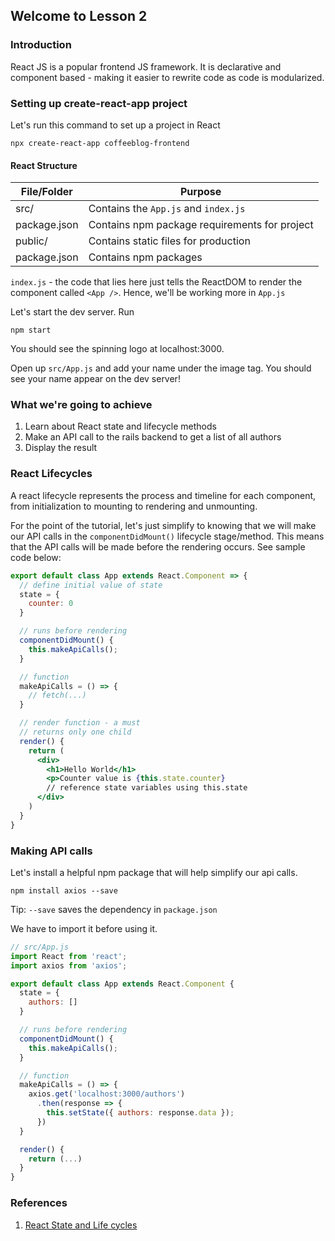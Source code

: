 ## Welcome to Lesson 2

### Introduction
React JS is a popular frontend JS framework. It is declarative and component based - making it easier to rewrite code as code is modularized.

### Setting up create-react-app project
Let's run this command to set up a project in React
```
npx create-react-app coffeeblog-frontend
```

#### React Structure
| File/Folder | Purpose |
| - | - |
| src/ | Contains the `App.js` and `index.js`|
| package.json | Contains npm package requirements for project | 
| public/| Contains static files for production |
| package.json| Contains npm packages |

`index.js` - the code that lies here just tells the ReactDOM to render the component called `<App />`. Hence, we'll be working more in `App.js`

Let's start the dev server. Run
```
npm start
```

You should see the spinning logo at localhost:3000. 

Open up `src/App.js` and add your name under the image tag. You should see your name appear on the dev server! 

### What we're going to achieve
1. Learn about React state and lifecycle methods
2. Make an API call to the rails backend to get a list of all authors
3. Display the result 

### React Lifecycles
A react lifecycle represents the process and timeline for each component, from initialization to mounting to rendering and unmounting.

For the point of the tutorial, let's just simplify to knowing that we will make our API calls in the `componentDidMount()` lifecycle stage/method. This means that the API calls will be made before the rendering occurs. See sample code below:

```jsx
export default class App extends React.Component => {
  // define initial value of state
  state = {
    counter: 0
  }

  // runs before rendering
  componentDidMount() {
    this.makeApiCalls();
  }

  // function
  makeApiCalls = () => {
    // fetch(...)
  }

  // render function - a must
  // returns only one child
  render() {
    return (
      <div>
        <h1>Hello World</h1>
        <p>Counter value is {this.state.counter}
        // reference state variables using this.state
      </div>
    )
  }
}
```

### Making API calls
Let's install a helpful npm package that will help simplify our api calls.
```
npm install axios --save
```
Tip: `--save` saves the dependency in `package.json`

We have to import it before using it. 

```jsx
// src/App.js
import React from 'react';
import axios from 'axios';

export default class App extends React.Component {
  state = {
    authors: []
  }

  // runs before rendering
  componentDidMount() {
    this.makeApiCalls();
  }

  // function
  makeApiCalls = () => {
    axios.get('localhost:3000/authors')
      .then(response => {
        this.setState({ authors: response.data });
      })
  }

  render() {
    return (...)
  }
}
```


### References
1. [React State and Life cycles](
https://outline.com/LnTXGC)